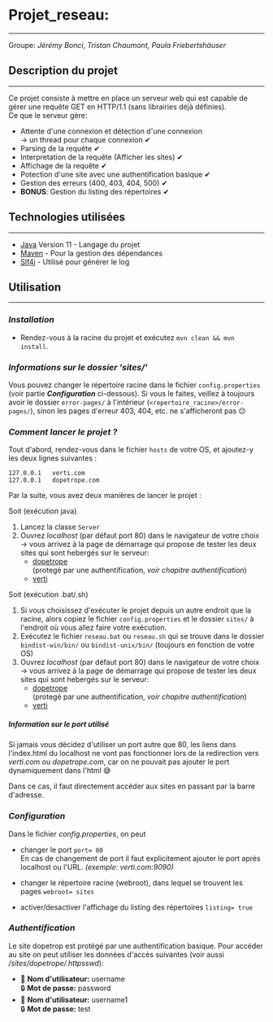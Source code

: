 # Projet_reseau:

----
Groupe: *Jérémy Bonci, Tristan Chaumont, Paula Friebertshäuser*


## Description du projet  


--------------------


Ce projet consiste à mettre en place un serveur web qui est capable de gérer une requête GET en HTTP/1.1 (sans librairies déjà définies).  
Ce que le serveur gère:
* Attente d'une connexion et détection d'une connexion   
  &rarr; un thread pour chaque connexion  ✔
*  Parsing de la requête   ✔
* Interpretation de la requête (Afficher les sites) ✔
* Affichage de la requête ✔
* Potection d'une site avec une authentification basique ✔
* Gestion des erreurs (400, 403, 404, 500) ✔
* **BONUS**: Gestion du listing des répertoires ✔
️


## Technologies utilisées

--------------------
* [Java](https://docs.oracle.com/en/java/javase/13/docs/api/index.html) Version 11  - Langage du projet
* [Maven](https://maven.apache.org/) -  Pour la gestion des dépendances
* [Slf4j](http://slf4j.org/manual.html) - Utilisé pour générer le log

## Utilisation  

--------------------

### *Installation*

* Rendez-vous à la racine du projet et exécutez `mvn clean && mvn install`.

### *Informations sur le dossier 'sites/'*

Vous pouvez changer le répertoire racine dans le fichier `config.properties` (voir partie ***Configuration*** ci-dessous).
Si vous le faites, veillez à toujours avoir le dossier `error-pages/` à l'intérieur (`<repertoire_racine>/error-pages/`), sinon les pages d'erreur 403, 404, etc. ne s'afficheront pas 😔

### *Comment lancer le projet ?*

Tout d'abord, rendez-vous dans le fichier `hosts` de votre OS, et ajoutez-y les deux lignes suivantes :
```
127.0.0.1	verti.com
127.0.0.1	dopetrope.com
```

Par la suite, vous avez deux manières de lancer le projet : 

Soit (exécution java) 
1.  Lancez la classe `Server` 
2.  Ouvrez *localhost* (par défaut port 80) dans le navigateur de votre choix  
    &rarr; vous arrivez à la page de démarrage qui propose de tester les deux sites qui sont hebergés sur le serveur:
    * [dopetrope](http://dopetrope.com)   
      (protegé par une authentification, *voir chapitre authentification*)
    * [verti](http://verti.com)  

Soit (exécution .bat/.sh) 
1. Si vous choisissez d'exécuter le projet depuis un autre endroit que la racine, alors copiez le fichier `config.properties` et le dossier `sites/` à l'endroit où vous allez faire votre exécution.
2. Exécutez le fichier `reseau.bat` ou `reseau.sh` qui se trouve dans le dossier `bindist-win/bin/` ou `bindist-unix/bin/` (toujours en fonction de votre OS) 
3. Ouvrez *localhost* (par défaut port 80) dans le navigateur de votre choix  
   &rarr; vous arrivez à la page de démarrage qui propose de tester les deux sites qui sont hebergés sur le serveur:
   * [dopetrope](http://dopetrope.com)   
     (protegé par une authentification, *voir chapitre authentification*)
   * [verti](http://verti.com)  

##### *Information sur le port utilisé*

Si jamais vous décidez d'utiliser un port autre que 80, les liens dans l'index.html du localhost ne vont pas fonctionner lors de la redirection vers *verti.com* ou *dopetrope.com*, car on ne pouvait pas ajouter le port dynamiquement dans l'html 😅 

Dans ce cas, il faut directement accéder aux sites en passant par la barre d'adresse.

### *Configuration*  

Dans le fichier *config.properties*, on peut 
* changer le port `port= 80`  
  En cas de changement de port
  il faut explicitement ajouter le port après localhost ou l'URL. *(exemple: verti.com:9090)*      
    
* changer le répertoire racine (webroot), dans lequel se trouvent les pages `webroot= sites`
* activer/desactiver l'affichage du listing des répertoires `listing= true`



### *Authentification*  

Le site dopetrop est protégé par une authentification basique. Pour accéder au site on peut utiliser les données d'accès suivantes (voir aussi */sites/dopetrope/.httpsswd*):  
* 👤 **Nom d'utilisateur:** username   
  🔒 **Mot de passe:** password
* 👤 **Nom d'utilisateur:** username1  
  🔒 **Mot de passe:** test

